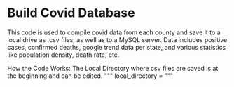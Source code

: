 # Build Covid Database

This code is used to compile covid data from each county and save it to a local drive as .csv files, as well as to a MySQL server. Data includes positive cases, confirmed deaths, google trend data per state, and various statistics like population density, death rate, etc. 

How the Code Works:
The Local Directory where csv files are saved is at the beginning and can be edited. 
"""
local_directory = 
"""



